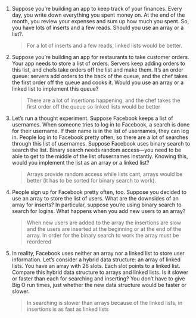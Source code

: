1. Suppose you’re building an app to keep track of your finances. Every day, you write down everything you spent money on. At the end of the month, 
you review your expenses and sum up how much you spent. So, you have lots of inserts and a few reads. Should you use an array or a list?.

    > For a lot of inserts and a few reads, linked lists would be better.

2. Suppose you’re building an app for restaurants to take customer orders. Your app needs to store a list of orders. Servers keep adding orders to this list, 
and chefs take orders off the list and make them. It’s an order queue: servers add orders to the back of the queue, and the chef takes the first order off 
the queue and cooks it. Would you use an array or a linked list to implement this queue?

    > There are a lot of insertions happening, and the chef takes the first order off the queue so linked lists would be better

3. Let’s run a thought experiment. Suppose Facebook keeps a list of usernames. When someone tries to log in to Facebook, a search is done for their username. 
If their name is in the list of usernames, they can log in. People log in to Facebook pretty often, so there are a lot of searches through this list of usernames. 
Suppose Facebook uses binary search to search the list. Binary search needs random access—you need to be able to get to the middle of the list ofusernames instantly. 
Knowing this, would you implement the list as an array or a linked list?

    > Arrays provide random access while lists cant, arrays would be better (it has to be sorted for binary search to work).

4. People sign up for Facebook pretty often, too. Suppose you decided to use an array to store the list of users. What are the downsides of an array for inserts? 
In particular, suppose you’re using binary search to search for logins. What happens when you add new users to an array?

    > When new users are added to the array the insertions are slow and the users are inserted at the beginning or at the end of the array. In order for the binary search 
    to work the array must be reordered

5. In reality, Facebook uses neither an array nor a linked list to store user information. Let’s consider a hybrid data structure: an array of linked lists. 
You have an array with 26 slots. Each slot points to a linked list. Compare this hybrid data structure to arrays and linked lists. 
Is it slower or faster than each for searching and inserting? You don’t have to give Big O run times, just whether the new data structure would be faster or slower.

    > In searching is slower than arrays because of the linked lists, in insertions is as fast as linked lists
